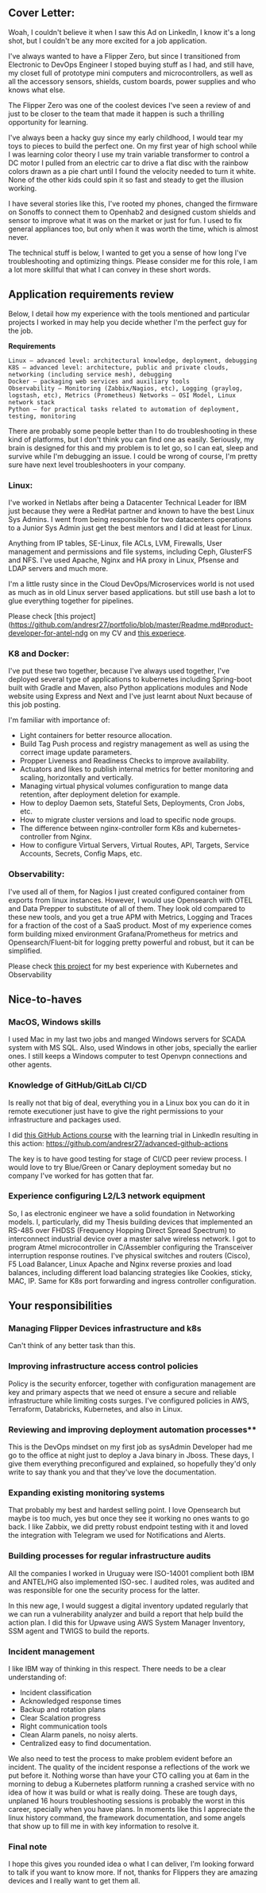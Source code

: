 ## Cover Letter:
Woah, I couldn't believe it when I saw this Ad on LinkedIn, I know it's a long shot, but I couldn't be any more excited for a job application.

I've always wanted to have a Flipper Zero, but since I transitioned from Electronic to DevOps Engineer I stoped buying stuff as I had, and still have, my closet full 
of prototype mini computers and microcontrollers, as well as all the accessory sensors, shields, custom boards, power supplies and who knows what else.

The Flipper Zero was one of the coolest devices I've seen a review of and just to be closer to the team that made it happen is such a thrilling opportunity for learning.

I've always been a hacky guy since my early childhood, I would tear my toys to pieces to build the perfect one. 
On my first year of high school while I was learning color theory I use my train variable transformer to control a DC motor 
I pulled from an electric car to drive a flat disc with the rainbow colors drawn as a pie chart until I found the 
velocity needed to turn it white. None of the other kids could spin it so fast and steady to get the illusion working. 

I have several stories like this, I've rooted my phones, changed the firmware on Sonoffs to connect them to Openhab2 and 
designed custom shields and sensor to improve what it was on the market or just for fun. I used to fix general appliances 
too, but only when it was worth the time, which is almost never.

The technical stuff is below, I wanted to get you a sense of how long I've troubleshooting and optimizing things.
Please consider me for this role, I am a lot more skillful that what I can convey in these short words.

## Application requirements review

Below, I detail how my experience with the tools mentioned and particular projects I worked in may help you decide whether I'm the perfect guy for the job.

**Requirements**

    Linux – advanced level: architectural knowledge, deployment, debugging
    K8S – advanced level: architecture, public and private clouds, networking (including service mesh), debugging
    Docker – packaging web services and auxiliary tools
    Observability – Monitoring (Zabbix/Nagios, etc), Logging (graylog, logstash, etc), Metrics (Prometheus) Networks – OSI Model, Linux network stack
    Python – for practical tasks related to automation of deployment, testing, monitoring

There are probably some people better than I to do troubleshooting in these kind of platforms, but I don't think you can find one as easily.
Seriously, my brain is designed for this and my problem is to let go, so I can eat, sleep and survive while I'm debugging an issue.
I could be wrong of course, I'm pretty sure have next level troubleshooters in your company.

### Linux:

I've worked in Netlabs after being a Datacenter Technical Leader for IBM just because they were a RedHat partner and known to have the best Linux Sys Admins.
I went from being responsible for two datacenters operations to a Junior Sys Admin just get the best mentors and I did at least for Linux.

Anything from IP tables, SE-Linux, file ACLs, LVM, Firewalls, User management and permissions and file systems, including Ceph, GlusterFS and NFS. 
I've used Apache, Nginx and HA proxy in Linux, Pfsense and LDAP servers and much more.

I'm a little rusty since in the Cloud DevOps/Microservices world is not used as much as in old Linux server based applications. 
but still use bash a lot to glue everything together for pipelines.

Please check [this project](https://github.com/andresr27/portfolio/blob/master/Readme.md#product-developer-for-antel-ndg on my CV 
and [this experiece](https://github.com/andresr27/portfolio/blob/master/Readme.md#20182019-reliability-engineer-netlabs-hg-offices-montevideo-uruguay).


### K8 and Docker:
I've put these two together, because I've always used together, I've deployed several type of applications to kubernetes 
including Spring-boot built with Gradle and Maven, also Python applications modules and Node website using Express and Next and 
I've just learnt about Nuxt because of this job posting.


I'm familiar with importance of: 
- Light containers for better resource allocation.
- Build Tag Push process and registry management as well as using the correct image update parameters.
- Propper Liveness and Readiness Checks to improve availability.
- Actuators and likes to publish internal metrics for better monitoring and scaling, horizontally and vertically.
- Managing virtual physical volumes configuration to mange data retention, after deployment deletion for example.
- How to deploy Daemon sets, Stateful Sets, Deployments, Cron Jobs, etc.
- How to migrate cluster versions and load to specific node groups.
- The difference between nginx-controller form K8s and kubernetes-controller from Nginx.
- How to configure Virtual Servers, Virtual Routes, API, Targets, Service Accounts, Secrets, Config Maps, etc.

### Observability:

I've used all of them, for Nagios I just created configured container from exports from linux instances. 
However, I would use Opensearch with OTEL and Data Prepper to substitute of all of them. 
They look old compared to these new tools, and you get a true APM with Metrics, Logging and Traces for a fraction of the cost of a SaaS product. 
Most of my experience comes form building mixed environment Grafana/Prometheus for metrics and Opensearch/Fluent-bit for logging 
pretty powerful and robust, but it can be simplified.

Please check [this project](https://github.com/andresr27/portfolio/blob/master/Readme.md#senior-devops-engineer--upwave) for my best experience with Kubernetes and Observability


## Nice-to-haves
### MacOS, Windows skills
I used Mac in my last two jobs and manged Windows servers for SCADA system with MS SQL. Also, used Windows in other jobs, specially the earlier ones. 
I still keeps a Windows computer to test Openvpn connections and other agents.

### Knowledge of GitHub/GitLab CI/CD

Is really not that big of deal, everything you in a Linux box you can do it in remote executioner just have to give the 
right permissions to your infrastructure and  packages used. 

I did [this GitHub Actions course](https://www.linkedin.com/learning/github-actions-for-ci-cd) with the learning trial in LinkedIn resulting in this action: https://github.com/andresr27/advanced-github-actions

The key is to have good testing for stage of CI/CD peer review process. 
I would love to try Blue/Green or Canary deployment someday but no company I've worked for has gotten that far.


### Experience configuring L2/L3 network equipment  
So, I as electronic engineer we have a solid foundation in Networking models. I, particularly, did my Thesis building devices
that implemented an RS-485 over FHDSS (Frequency Hopping Direct Spread Spectrum) to interconnect industrial device over a master salve wireless network.
I got to program Atmel microcontroller in C/Assembler configuring the Transceiver interruption response routines.
I've physical switches and routers (Cisco), F5 Load Balancer, Linux Apache and Nginx reverse proxies and load balances, including different load balancing strategies like Cookies, sticky, MAC, IP.
Same for K8s port forwarding and ingress controller configuration.

## Your responsibilities

### Managing Flipper Devices infrastructure and k8s
Can't think of any better task than this.

### Improving infrastructure access control policies
Policy is the security enforcer, together with configuration management are key and primary aspects that we need ot ensure 
a secure and reliable infrastructure while limiting costs surges.
I've configured policies in AWS, Terraform, Databricks, Kubernetes, and also in Linux.

### Reviewing and improving deployment automation processes**
This is the DevOps mindset on my first job as sysAdmin Developer had me go to the office at night just to deploy a Java binary in Jboss.
These days, I give them everything preconfigured and explained, so hopefully they'd only write to say thank you and that they've love the documentation.

### Expanding existing monitoring systems
That probably my best and hardest selling point. I love Opensearch but maybe is too much, yes but once they see it working no ones wants to go back. 
I like Zabbix, we did pretty robust endpoint testing with it and loved the integration with Telegram we used for Notifications and Alerts.


### Building processes for regular infrastructure audits

All the companies I worked in Uruguay were ISO-14001 complient both IBM and ANTEL/HG also implemented ISO-sec. I audited roles, 
was audited and was responsible for one the security process for the latter. 

In this new age, I would suggest a digital inventory updated regularly that we can run a vulnerability analyzer and build a report that help build the action plan.
I did this for Upwave using AWS System Manager Inventory, SSM agent and TWIGS to build the reports.


### Incident management

I like IBM way of thinking in this respect. There needs to be a clear understanding of:
- Incident classification
- Acknowledged response times 
- Backup and rotation plans
- Clear Scalation progress
- Right communication tools
- Clean Alarm panels, no noisy alerts.
- Centralized easy to find documentation.

We also need to test the process to make problem evident before an incident. The quality of the incident response a reflections of the work we put before it.
Nothing worse than have your CTO calling you at 6am in the morning to debug a Kubernetes platform running a crashed service with no idea of how it was build or what is really doing.
These are tough days, unplaned 16 hours troubleshooting sessions is probably the worst in this career, specially when you have plans. 
In moments like this I appreciate the linux history command, the framework documentation, and some angels that show up to fill me in with key information to resolve it.


### Final note

I hope this gives you rounded idea o what I can deliver, I'm looking forward to talk if you want to know more. If not, thanks for Flippers they 
are amazing devices and I really want to get them all.

